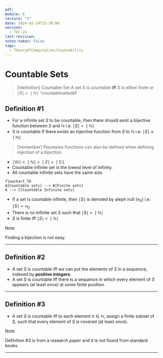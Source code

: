 ```yaml
---
pdf: 
module: 6
lecture: "2"
date: 2024-02-24T15:39:00
version:
  - TOC-24
last-revision: 
notes-taken: false
tags:
  - TheoryOfComputation/Countability
---
```

# Countable Sets


> [!definition] Countable Set
> A set $S$ is countable **iff** $S$ is either finite or $\mid S \mid\; = \;\mid \mathbb{N} \mid$
^countablesetsdef

## Definition #1
- For a infinite set $S$ to be countable, then there should exist a bijective function between $S$ and $\mathbb{N}$ i.e. $\mid S \mid \;=\; \mid \mathbb{N} \mid$
- $S$ is countable if there exists an injective function from $S$ to $\mathbb{N}$ i.e. $\mid S \mid \; \le \; \mid \mathbb{N} \mid$ 

> [!remember] Piecewise functions can also be defined when defining injection of a bijection.

- $\mid \mathbb{W} \mid \; = \; \mid \mathbb{N} \mid \;=\; \mid \mathbb{Z} \mid \; = \; \mid \mathbb{E} \mid$
- Countable infinite set is the lowest level of infinity.
- All countable infinite sets have the same size.

```mermaid
flowchart TD
A[Countable sets] --> B[Finite sets]
A --> C[Countable Infinite sets]
```

- If a set is countable infinite, then $\mid S \mid$ is denoted by aleph null ($\aleph_0$) i.e. $\mid S \mid = \aleph_0$
- There is no infinite set $S$ such that $\mid S \mid \; \lt \; \mid \mathbb{N} \mid$
- $S$ is finite iff $\mid S \mid \; \lt \; \mid \mathbb{N} \mid$

> [!note] 
> Finding a bijection is not easy.

---
## Definition #2
- A set $S$ is countable iff we can put the elements of $S$ in a sequence, indexed by **positive integers**.
- A set $S$ is countable iff there is a sequence in which every element of $S$ appears (at least once) at some finite position.

---
## Definition #3
- A set $S$ is countable iff to each element $n \in \mathbb{N}$, assign a finite subset of $S$, such that every element of $S$ is covered (at least once).

> [!NOTE] 
> Definition #3 is from a research paper and it is not found from standard books.




---